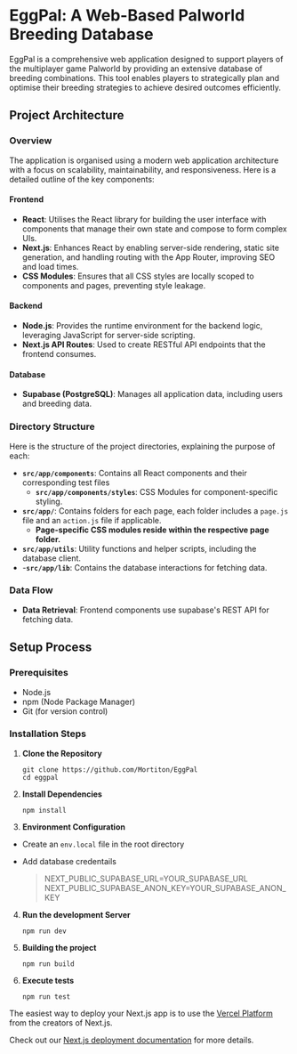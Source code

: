 # EggPal: A Web-Based Palworld Breeding Database

EggPal is a comprehensive web application designed to support players of the multiplayer game Palworld by providing an extensive database of breeding combinations. This tool enables players to strategically plan and optimise their breeding strategies to achieve desired outcomes efficiently.

## Project Architecture

### Overview

The application is organised using a modern web application architecture with a focus on scalability, maintainability, and responsiveness. Here is a detailed outline of the key components:

#### Frontend

- **React**: Utilises the React library for building the user interface with components that manage their own state and compose to form complex UIs.
- **Next.js**: Enhances React by enabling server-side rendering, static site generation, and handling routing with the App Router, improving SEO and load times.
- **CSS Modules**: Ensures that all CSS styles are locally scoped to components and pages, preventing style leakage.

#### Backend

- **Node.js**: Provides the runtime environment for the backend logic, leveraging JavaScript for server-side scripting.
- **Next.js API Routes**: Used to create RESTful API endpoints that the frontend consumes.

#### Database

- **Supabase (PostgreSQL)**: Manages all application data, including users and breeding data.

### Directory Structure

Here is the structure of the project directories, explaining the purpose of each:

- **`src/app/components`**: Contains all React components and their corresponding test files
  - **`src/app/components/styles`**: CSS Modules for component-specific styling.
- **`src/app/`**: Contains folders for each page, each folder includes a `page.js` file and an `action.js` file if applicable.
  - **Page-specific CSS modules reside within the respective page folder.**
- **`src/app/utils`**: Utility functions and helper scripts, including the database client.
- -**`src/app/lib`**: Contains the database interactions for fetching data.

### Data Flow

- **Data Retrieval**: Frontend components use supabase's REST API for fetching data.

## Setup Process

### Prerequisites

- Node.js
- npm (Node Package Manager)
- Git (for version control)

### Installation Steps

1. **Clone the Repository**
   ```
   git clone https://github.com/Mortiton/EggPal
   cd eggpal
   ```
2. **Install Dependencies**
    ```
    npm install
    ```

3. **Environment Configuration**
- Create an `env.local` file in the root directory
- Add database credentails

  >  NEXT_PUBLIC_SUPABASE_URL=YOUR_SUPABASE_URL
  >  NEXT_PUBLIC_SUPABASE_ANON_KEY=YOUR_SUPABASE_ANON_KEY

4. **Run the development Server**
    ```
    npm run dev
    ```

5. **Building the project**
    ```
    npm run build
    ```

6. **Execute tests**
    ```
    npm run test
    ```
The easiest way to deploy your Next.js app is to use the [Vercel Platform](https://vercel.com/new?utm_medium=default-template&filter=next.js&utm_source=create-next-app&utm_campaign=create-next-app-readme) from the creators of Next.js.

Check out our [Next.js deployment documentation](https://nextjs.org/docs/deployment) for more details.
